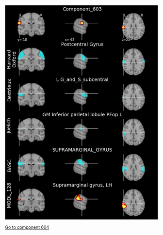 


![603](preliminary/603.jpg "Component 603")

[Go to component 604](https://parietal-inria.github.io/MODL_atlas/1024/604 "Component 604")